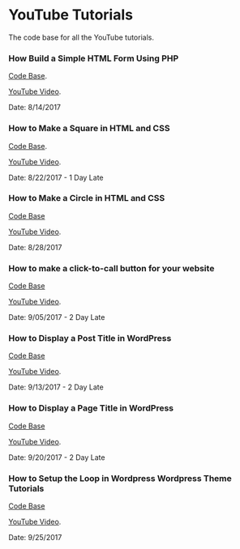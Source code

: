 # YouTube Tutorials
The code base for all the YouTube tutorials.

### How Build a Simple HTML Form Using PHP
[Code Base](https://github.com/Xavierkelly/YouTube-Tutorials-/tree/master/Projects/How-Build-a-Simple-HTML-Form-Using-PHP).

[YouTube Video](https://www.youtube.com/watch?v=RUEtwIq1Fyo).

Date: 8/14/2017

### How to Make a Square in HTML and CSS
[Code Base](https://github.com/Xavierkelly/YouTube-Tutorials-/tree/master/Projects/How%20to%20Make%20a%20Square%20in%20HTML%20and%20CSS).

[YouTube Video](https://www.youtube.com/watch?v=8xCmuJDi7JA).

Date: 8/22/2017 - 1 Day Late

### How to Make a Circle in HTML and CSS
[Code Base](https://github.com/Xavierkelly/YouTube-Tutorials/tree/master/Projects/How-to-Make-a-Circle-in-HTML-and-CSS)

[YouTube Video](https://youtu.be/TZMzNP3pcek).

Date: 8/28/2017

### How to make a click-to-call button for your website
[Code Base](https://github.com/Xavierkelly/YouTube-Tutorials/tree/master/Projects/How-to-make-a-click-to-call-button-for-your-website)

[YouTube Video](https://youtu.be/N_w-3FTp2Uo).

Date: 9/05/2017 - 2 Day Late

### How to Display a Post Title in WordPress
[Code Base](https://github.com/Xavierkelly/YouTube-Tutorials/blob/master/Projects/How%20to%20Display%20a%20Post%20Title%20in%20WordPress/index.php)

[YouTube Video](https://youtu.be/5TMCl5Bvu30).

Date: 9/13/2017 - 2 Day Late

### How to Display a Page Title in WordPress
[Code Base](https://github.com/Xavierkelly/YouTube-Tutorials/blob/master/Projects/How%20to%20Display%20a%20Post%20Title%20in%20WordPress/index.php)

[YouTube Video](https://www.youtube.com/watch?v=a_q1cmOi3sg).

Date: 9/20/2017 - 2 Day Late

### How to Setup the Loop in Wordpress Wordpress Theme Tutorials
[Code Base](https://github.com/Xavierkelly/YouTube-Tutorials/blob/master/Projects/How%20to%20Display%20a%20Post%20Title%20in%20WordPress/index.php)

[YouTube Video](https://youtu.be/yxKLcSQUuew).

Date: 9/25/2017 

